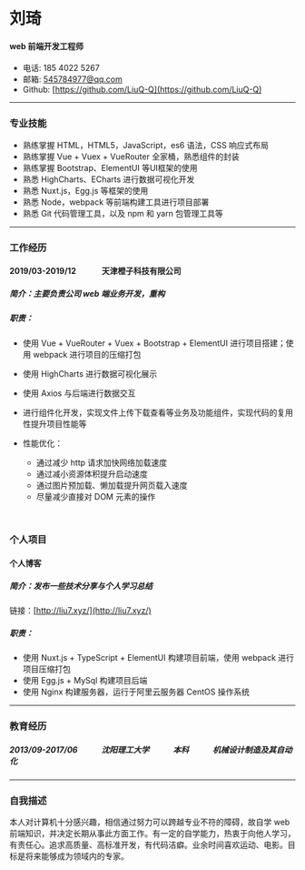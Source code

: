 # 刘琦

#### web 前端开发工程师

* 电话: 185 4022 5267
* 邮箱: 545784977@qq.com
* Github: [https://github.com/LiuQ-Q](https://github.com/LiuQ-Q)

---

### 专业技能

* 熟练掌握 HTML，HTML5，JavaScript，es6 语法，CSS 响应式布局
* 熟练掌握 Vue + Vuex + VueRouter 全家桶，熟悉组件的封装
* 熟练掌握 Bootstrap、ElementUI 等UI框架的使用
* 熟悉 HighCharts、ECharts 进行数据可视化开发
* 熟悉 Nuxt.js，Egg.js 等框架的使用
* 熟悉 Node，webpack 等前端构建工具进行项目部署
* 熟悉 Git 代码管理工具，以及 npm 和 yarn 包管理工具等

---

### 工作经历

#### 2019/03-2019/12　　　 天津橙子科技有限公司

##### 简介：主要负责公司 web 端业务开发，重构

##### 职责：

* 使用 Vue + VueRouter + Vuex + Bootstrap + ElementUI 进行项目搭建；使用 webpack 进行项目的压缩打包
* 使用 HighCharts 进行数据可视化展示
* 使用 Axios 与后端进行数据交互
* 进行组件化开发，实现文件上传下载查看等业务及功能组件，实现代码的复用性提升项目性能等

* 性能优化：
  * 通过减少 http 请求加快网络加载速度
  * 通过减小资源体积提升启动速度
  * 通过图片预加载、懒加载提升网页载入速度
  * 尽量减少直接对 DOM 元素的操作

&nbsp;
### 个人项目

#### 个人博客

##### 简介：发布一些技术分享与个人学习总结

链接：[http://liu7.xyz/](http://liu7.xyz/)

##### 职责：

* 使用 Nuxt.js + TypeScript + ElementUI 构建项目前端，使用 webpack 进行项目压缩打包
* 使用 Egg.js + MySql 构建项目后端
* 使用 Nginx 构建服务器，运行于阿里云服务器 CentOS 操作系统

---

### 教育经历

##### 2013/09-2017/06　　　沈阳理工大学　　　本科　　　机械设计制造及其自动化

---

### 自我描述

本人对计算机十分感兴趣，相信通过努力可以跨越专业不符的障碍，故自学 web 前端知识，并决定长期从事此方面工作。有一定的自学能力，热衷于向他人学习，有责任心。追求高质量、高标准开发，有代码洁癖。业余时间喜欢运动、电影。目标是将来能够成为领域内的专家。